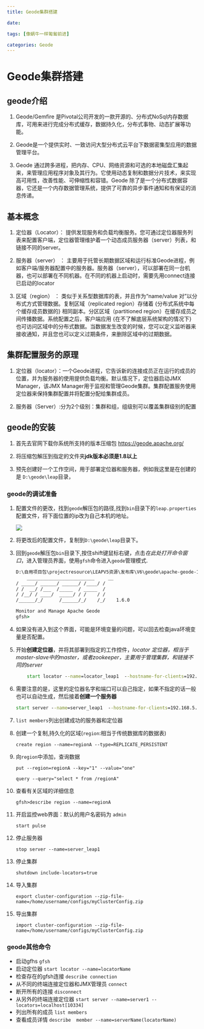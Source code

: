 ```yaml
---
title: Geode集群搭建

date: 

tags: [像蜗牛一样匍匐前进]

categories: Geode
---
```


# Geode集群搭建
## geode介绍
1. Geode/Gemfire 是Pivotal公司开发的一款开源的、分布式NoSql内存数据库，可用来进行完成分布式缓存，数据持久化，分布式事物、动态扩展等功能。

2. Geode是一个提供实时、一致访问大型分布式云平台下数据密集型应用的数据管理平台。

3. Geode 通过跨多进程，把内存、CPU、网络资源和可选的本地磁盘汇集起来，来管理应用程序对象及其行为。它使用动态复制和数据分片技术，来实现高可用性，改善性能、可伸缩性和容错。Geode 除了是一个分布式数据容器，它还是一个内存数据管理系统，提供了可靠的异步事件通知和有保证的消息传递。

## 基本概念
1. 定位器（Locator）： 提供发现服务和负载均衡服务。您可通过定位器服务列表来配置客户端，定位器管理维护着一个动态成员服务器（server）列表，和链接不同的server。

2. 服务器（server） ： 主要用于托管长期数据区域和运行标准Geode进程，例如客户端/服务器配置中的服务器。服务器（server），可以部署在同一台机器，也可以部署在不同机器。在不同的机器上启动时，需要先用connect连接已启动的locator

3. 区域（region） ：   类似于关系型数据库的表，并且作为“name/value 对”以分布式方式管理数据。复制区域（replicated region）存储着 {分布式系统中每个缓存成员数据的} 相同副本。分区区域（partitioned region）在缓存成员之间传播数据。系统配置之后，客户端应用 {在不了解底层系统架构的情况下} 也可访问区域中的分布式数据。当数据发生改变的时候，您可以定义监听器来接收通知，并且您也可以定义过期条件，来删除区域中的过期数据。

## 集群配置服务的原理
1. 定位器（locator）：一个Geode进程，它告诉新的连接成员正在运行的成员的位置，并为服务器的使用提供负载均衡。默认情况下，定位器启动JMX Manager，该JMX Manager用于监视和管理Geode集群。集群配置服务使用定位器来保持集群配置并将配置分配给集群成员。

2. 服务器（Server）:分为2个级别：集群和组，组级别可以覆盖集群级别的配置

## geode的安装
1. 首先去官网下载你系统所支持的版本压缩包   https://geode.apache.org/

2. 将压缩包解压到指定的文件夹**jdk版本必须是1.8以上**

3. 预先创建好一个工作空间，用于部署定位器和服务器，例如我这里是在创建的是 `D:\geode\leap`目录，

### geode的调试准备
1. 配置文件的更改，找到`geode`解压包的路径,找到`bin`目录下的`leap.properties`配置文件，将下面位置的ip改为自己本机的地址。

    ![](http://pkzuokcq8.bkt.clouddn.com/myfile/20190125095807.png)

2. 将更改后的配置文件，复制到`D:\geode\leap`目录下。

3. 回到`geode`解压包`bin`目录下,按住shift键鼠标右键，点击*在此处打开命令窗口*，进入管理员界面，使用`gfsh`命令进入`geode`管理模式.
    ``` cmd
    D:\自用项目包\projectresource\LEAPV5资源\发布库\V6\geode\apache-geode-1.6.0\bin>gfsh
        _________________________     __
    / _____/ ______/ ______/ /____/ /
    / /  __/ /___  /_____  / _____  /
    / /__/ / ____/  _____/ / /    / /
    /______/_/      /______/_/    /_/    1.6.0

    Monitor and Manage Apache Geode
    gfsh>
    ```
4. 如果没有进入到这个界面，可能是环境变量的问题，可以回去检查java环境变量是否配置。

5. 开始**创建定位器**，并将其部署到指定的工作控件，*locator 定位器，相当于master-slave中的master，或者zookeeper，主要用于管理集群，和链接不同的server*
    ``` cmd
        start locator --name=locator_leap1  --hostname-for-clients=192.168.5.130 --port=30001 --http-service-port=34001 --properties-file=D:/geode/leap/leap.properties --J=-Dp2p.handshakeTimeoutMs=75000  --J=-Djava.net.preferIPv4Stack=true --dir=D:/geode/leap/locator_leap1
    ```
6. 需要注意的是，这里的定位器名字和端口可以自己指定，如果不指定的话一般也可以自动生成，然后接着**创建一个服务器**
    ``` cmd
    start server --name=server_leap1  --hostname-for-clients=192.168.5.130 --server-port=35001  --locators=192.168.5.130[30001]  --initial-heap=1G --max-heap=1G --critical-heap-percentage=95 --eviction-heap-percentage=60 --off-heap-memory-size=3G --critical-off-heap-percentage=95 --eviction-off-heap-percentage=60 --J=-Dgemfire.ALLOW_PERSISTENT_TRANSACTIONS=true --J=-Dp2p.handshakeTimeoutMs=75000 --J=-Djava.net.preferIPv4Stack=true  --properties-file=D:/geode/leap/leap.properties --dir=D:/geode/leap/server_leap1
    ```
7.  `list members`列出创建成功的服务器和定位器

8. 创建一个复制,持久化的区域(`region`:相当于传统数据库的数据表)
    
    `create region --name=regionA --type=REPLICATE_PERSISTENT`

9. 向`region`中添加，查询数据

    `put --region=regionA --key="1" --value="one"`

    `query --query="select * from /regionA" `

10. 查看有关区域的详细信息

    `gfsh>describe region --name=regionA`

11. 开启监控web界面：默认的用户名密码为 `admin`

    `start pulse`

12. 停止服务器

    `stop server --name=server_leap1`

13. 停止集群 

    `shutdown include-locators=true`

14. 导入集群

    `export cluster-configuration --zip-file-name=/home/username/configs/myClusterConfig.zip` 

15. 导出集群

    `import cluster-configuration --zip-file-name=/home/username/configs/myClusterConfig.zip`


### geode其他命令
+ 启动gfhs  `gfsh`
+ 启动定位器        `start locator --name=locatorName`
+ 检查存在的gfsh连接     `describe connection`
+ 从不同的终端连接定位器和JMX管理员   `connect`
+ 断开所有的连接  `disconnect`
+ 从另外的终端连接定位器    `start server --name=server1 --locators=localhost[10334]`
+ 列出所有的成员    `list members`
+ 查看成员详情      `describe  member --name=serverName(locatorName)`
